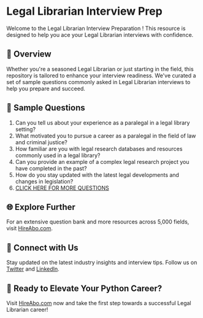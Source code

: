 # Legal Librarian Interview Prep

Welcome to the Legal Librarian Interview Preparation ! This resource is designed to help you ace your Legal Librarian interviews with confidence.

## 🚀 Overview

Whether you're a seasoned Legal Librarian or just starting in the field, this repository is tailored to enhance your interview readiness. We've curated a set of sample questions commonly asked in Legal Librarian interviews to help you prepare and succeed.

## 📝 Sample Questions

1. Can you tell us about your experience as a paralegal in a legal library setting?
2. What motivated you to pursue a career as a paralegal in the field of law and criminal justice?
3. How familiar are you with legal research databases and resources commonly used in a legal library?
4. Can you provide an example of a complex legal research project you have completed in the past?
5. How do you stay updated with the latest legal developments and changes in legislation?
6. [CLICK HERE FOR MORE QUESTIONS](https://hireabo.com/job/9_2_31/Legal%20Librarian)

## 🌐 Explore Further

For an extensive question bank and more resources across 5,000 fields, visit [HireAbo.com](https://www.hireabo.com).

## 📱 Connect with Us

Stay updated on the latest industry insights and interview tips. Follow us on [Twitter](https://twitter.com/hireabo) and [LinkedIn](https://www.linkedin.com/in/hire-abo-3609972a8/).

## 🚀 Ready to Elevate Your Python Career?

Visit [HireAbo.com](https://www.hireabo.com) now and take the first step towards a successful Legal Librarian career!